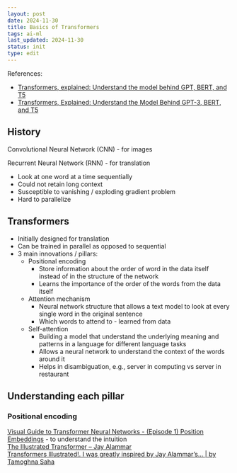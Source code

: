 ```yaml
---
layout: post
date: 2024-11-30
title: Basics of Transformers
tags: ai-ml
last_updated: 2024-11-30
status: init
type: edit
---
```


References:
- [Transformers, explained: Understand the model behind GPT, BERT, and T5](https://www.youtube.com/watch?v=SZorAJ4I-sA)  
- [Transformers, Explained: Understand the Model Behind GPT-3, BERT, and T5](https://daleonai.com/transformers-explained) 

## History

Convolutional Neural Network (CNN) - for images

Recurrent Neural Network (RNN) - for translation

- Look at one word at a time sequentially  
- Could not retain long context  
- Susceptible to vanishing / exploding gradient problem  
- Hard to parallelize

## Transformers

- Initially designed for translation  
- Can be trained in parallel as opposed to sequential  
- 3 main innovations / pillars:  
  - Positional encoding 
    - Store information about the order of word in the data itself instead of in the structure of the network  
    - Learns the importance of the order of the words from the data itself  
  - Attention mechanism  
    - Neural network structure that allows a text model to look at every single word in the original sentence  
    - Which words to attend to - learned from data  
  - Self-attention
    - Building a model that understand the underlying meaning and patterns in a language for different language tasks  
    - Allows a neural network to understand the context of the words around it  
    - Helps in disambiguation, e.g., server in computing vs server in restaurant

## Understanding each pillar

### Positional encoding

[Visual Guide to Transformer Neural Networks - (Episode 1) Position Embeddings](https://www.youtube.com/watch?v=dichIcUZfOw) - to understand the intuition  
[The Illustrated Transformer – Jay Alammar](https://jalammar.github.io/illustrated-transformer/)  
[Transformers Illustrated!. I was greatly inspired by Jay Alammar’s… | by Tamoghna Saha](https://tamoghnasaha-22.medium.com/transformers-illustrated-5c9205a6c70f)